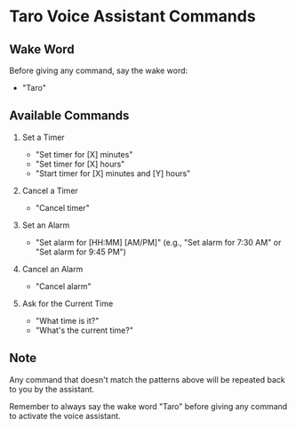 # Taro Voice Assistant Commands

## Wake Word
Before giving any command, say the wake word:
- "Taro"

## Available Commands

1. Set a Timer
   - "Set timer for [X] minutes"
   - "Set timer for [X] hours"
   - "Start timer for [X] minutes and [Y] hours"

2. Cancel a Timer
   - "Cancel timer"

3. Set an Alarm
   - "Set alarm for [HH:MM] [AM/PM]"
   (e.g., "Set alarm for 7:30 AM" or "Set alarm for 9:45 PM")

4. Cancel an Alarm
   - "Cancel alarm"

5. Ask for the Current Time
   - "What time is it?"
   - "What's the current time?"

## Note
Any command that doesn't match the patterns above will be repeated back to you by the assistant.

Remember to always say the wake word "Taro" before giving any command to activate the voice assistant.